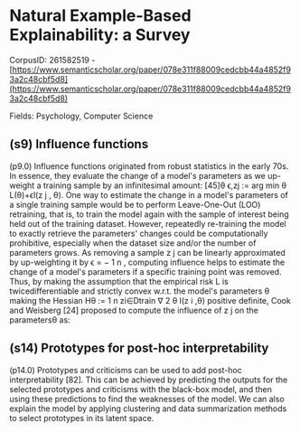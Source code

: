 # Natural Example-Based Explainability: a Survey

CorpusID: 261582519 - [https://www.semanticscholar.org/paper/078e311f88009cedcbb44a4852f93a2c48cbf5d8](https://www.semanticscholar.org/paper/078e311f88009cedcbb44a4852f93a2c48cbf5d8)

Fields: Psychology, Computer Science

## (s9) Influence functions
(p9.0) Influence functions originated from robust statistics in the early 70s. In essence, they evaluate the change of a model's parameters as we up-weight a training sample by an infinitesimal amount: [45]θ ϵ,zj := arg min θ L(θ)+ϵl(z j , θ). One way to estimate the change in a model's parameters of a single training sample would be to perform Leave-One-Out (LOO) retraining, that is, to train the model again with the sample of interest being held out of the training dataset. However, repeatedly re-training the model to exactly retrieve the parameters' changes could be computationally prohibitive, especially when the dataset size and/or the number of parameters grows. As removing a sample z j can be linearly approximated by up-weighting it by ϵ = − 1 n , computing influence helps to estimate the change of a model's parameters if a specific training point was removed. Thus, by making the assumption that the empirical risk L is twicedifferentiable and strictly convex w.r.t. the model's parameters θ making the Hessian Hθ := 1 n zi∈Dtrain ∇ 2 θ l(z i ,θ) positive definite, Cook and Weisberg [24] proposed to compute the influence of z j on the parametersθ as:
## (s14) Prototypes for post-hoc interpretability
(p14.0) Prototypes and criticisms can be used to add post-hoc interpretability [82]. This can be achieved by predicting the outputs for the selected prototypes and criticisms with the black-box model, and then using these predictions to find the weaknesses of the model. We can also explain the model by applying clustering and data summarization methods to select prototypes in its latent space.
